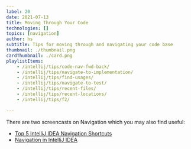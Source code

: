 ```yaml
---
label: 20
date: 2021-07-13
title: Moving Through Your Code
technologies: []
topics: [navigation]
author: hs
subtitle: Tips for moving through and navigating your code base 
thumbnail: ./thumbnail.png
cardThumbnail: ./card.png
playlistItems:
    - /intellij/tips/code-nav-fwd-back/
    - /intellij/tips/navigate-to-implementation/
    - /intellij/tips/find-usages/
    - /intellij/tips/navigate-to-test/
    - /intellij/tips/recent-files/
    - /intellij/tips/recent-locations/
    - /intellij/tips/f2/
    
---
```


There are two screencasts on Navigation which you may also find useful:
- [Top 5 IntelliJ IDEA Navigation Shortcuts](https://youtu.be/crnEBqbBWuo)
- [Navigation in IntelliJ IDEA](https://youtu.be/1UHsJyCq1SU)

